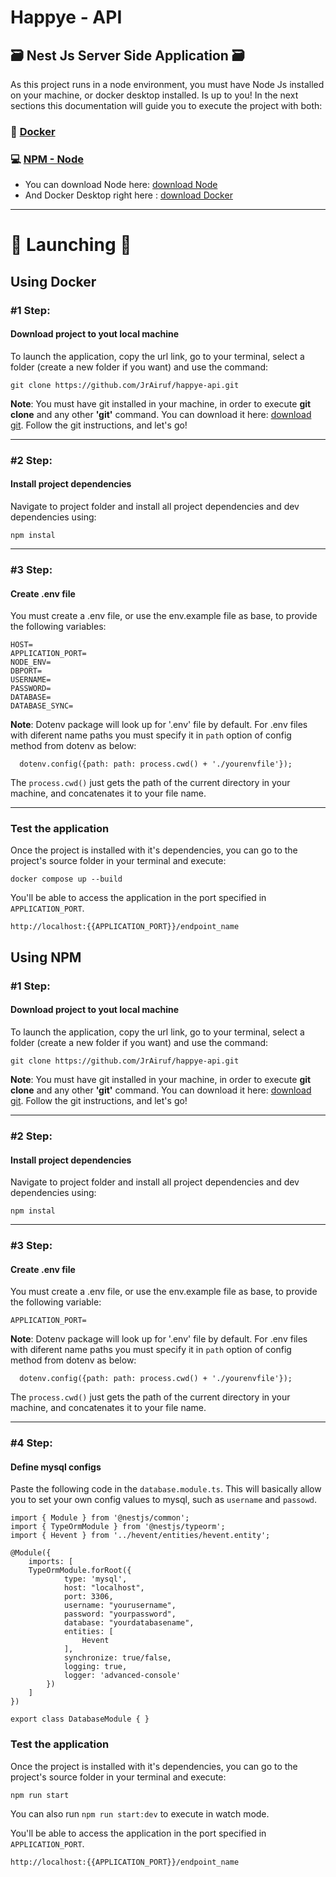 # Happye - API

## :card_file_box: Nest Js Server Side Application :card_file_box:

As this project runs in a node environment, you must have Node Js installed on your machine, or docker desktop installed. Is up to you! In the next sections this documentation will guide you to execute the project with both:

### :whale: [Docker](#using-docker)
### :computer: [NPM - Node](#using-npm)

- You can download Node here: [download Node](https://nodejs.org/en/download/prebuilt-installer)
- And Docker Desktop right here : [download Docker](https://www.docker.com/products/docker-desktop/)

---

# :rocket: Launching :rocket:

## Using Docker

### #1 Step:

#### Download project to yout local machine

To launch the application, copy the url link, go to your terminal, select a folder (create a new folder if you want) and use the command:

    git clone https://github.com/JrAiruf/happye-api.git

**Note**: You must have git installed in your machine, in order to execute **git clone** and any other **'git'** command. You can download it here: [download git](https://git-scm.com/downloads). Follow the git instructions, and let's go!


---


### #2 Step:

#### Install project dependencies

Navigate to project folder and install all project dependencies and dev dependencies using:

    npm instal

---

### #3 Step:

#### Create .env file

You must create a .env file, or use the env.example file as base, to provide the following variables:

    HOST=
    APPLICATION_PORT=
    NODE_ENV=
    DBPORT=
    USERNAME=
    PASSWORD=
    DATABASE=
    DATABASE_SYNC=

**Note**: Dotenv package will look up for '.env' file by default. For .env files with diferent name paths you must specify it in `path` option of config method from dotenv as below:
    
      dotenv.config({path: path: process.cwd() + './yourenvfile'});

The `process.cwd()` just gets the path of the current directory in your machine, and concatenates it to your file name.

---

### Test the application

Once the project is installed with it's dependencies, you can go to the project's source folder in your terminal and execute:

    docker compose up --build

You'll be able to access the application in the port specified in `APPLICATION_PORT`.

    http://localhost:{{APPLICATION_PORT}}/endpoint_name


## Using NPM

### #1 Step:

#### Download project to yout local machine

To launch the application, copy the url link, go to your terminal, select a folder (create a new folder if you want) and use the command:

    git clone https://github.com/JrAiruf/happye-api.git

**Note**: You must have git installed in your machine, in order to execute **git clone** and any other **'git'** command. You can download it here: [download git](https://git-scm.com/downloads). Follow the git instructions, and let's go!


---


### #2 Step:

#### Install project dependencies

Navigate to project folder and install all project dependencies and dev dependencies using:

    npm instal

---

### #3 Step:

#### Create .env file

You must create a .env file, or use the env.example file as base, to provide the following variable:
    
    APPLICATION_PORT=

**Note**: Dotenv package will look up for '.env' file by default. For .env files with diferent name paths you must specify it in `path` option of config method from dotenv as below:
    
      dotenv.config({path: path: process.cwd() + './yourenvfile'});

The `process.cwd()` just gets the path of the current directory in your machine, and concatenates it to your file name.

---


### #4 Step:

#### Define mysql configs

Paste the following code in the `database.module.ts`. This will basically allow you to set your own config values to mysql, such as `username` and `passowd`.

```
import { Module } from '@nestjs/common';
import { TypeOrmModule } from '@nestjs/typeorm';
import { Hevent } from '../hevent/entities/hevent.entity';

@Module({
    imports: [
    TypeOrmModule.forRoot({
            type: 'mysql',
            host: "localhost",
            port: 3306,
            username: "yourusername",
            password: "yourpassword",
            database: "yourdatabasename",
            entities: [
                Hevent
            ],
            synchronize: true/false,
            logging: true,
            logger: 'advanced-console'
        }) 
    ]
})

export class DatabaseModule { }
```

### Test the application

Once the project is installed with it's dependencies, you can go to the project's source folder in your terminal and execute:

    npm run start

You can also run `npm run start:dev` to execute in watch mode.

You'll be able to access the application in the port specified in `APPLICATION_PORT`.

    http://localhost:{{APPLICATION_PORT}}/endpoint_name
